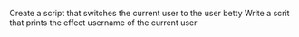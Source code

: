 Create a script that switches the current user to the user betty
Write a scrit that prints the effect username of the current user
